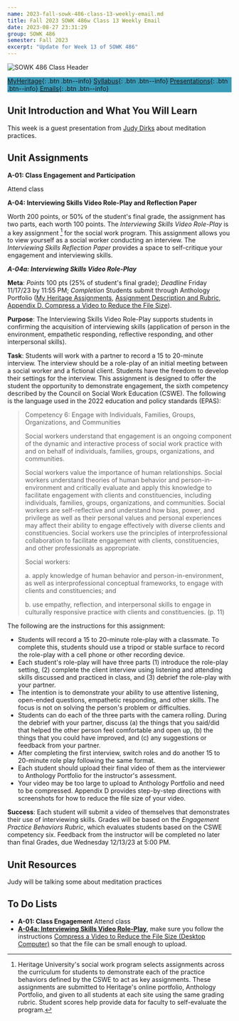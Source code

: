 ```yaml
---
name: 2023-fall-sowk-486-class-13-weekly-email.md
title: Fall 2023 SOWK 486w Class 13 Weekly Email
date: 2023-08-27 23:31:29
group: SOWK 486
semester: Fall 2023
excerpt: "Update for Week 13 of SOWK 486"
---
```


![SOWK 486 Class Header](https://jacobrcampbell.com/assets/media/2020-fall-sowk-486-class-header.png)

<div style="background-color: #3b9cba; width: 100%;" markdown="1">

[MyHeritage](https://myheritage.heritage.edu/ICS/Academics/SOWK/SOWK_486W/2324_FA-SOWK_486W-1/){: .btn .btn--info}
[Syllabus](https://jacobrcampbell.com/assets/media/2023-fall-sowk-486w-1-course-syllabus.pdf){: .btn .btn--info}
[Presentations](https://presentations.jacobrcampbell.com){: .btn .btn--info}
[Emails](https://jacobrcampbell.com/communications/){: .btn .btn--info}

</div>



## Unit Introduction and What You Will Learn

This week is a guest presentation from [Judy Dirks](https://www.linkedin.com/in/judy-dirks-4a690237/) about meditation practices.

## Unit Assignments

**A-01: Class Engagement and Participation**

Attend class

**A-04: Interviewing Skills Video Role-Play and Reflection Paper**

Worth 200 points, or 50% of the student's final grade, the assignment has two parts, each worth 100 points. The _Interviewing Skills Video Role-Play_ is a key assignment [^1] for the social work program. This assignment allows you to view yourself as a social worker conducting an interview. The _Interviewing Skills Reflection Paper_ provides a space to self-critique your engagement and interviewing skills.

[^1]: Heritage University's social work program selects assignments across the curriculum for students to demonstrate each of the practice behaviors defined by the CSWE to act as key assignments. These assignments are submitted to Heritage's online portfolio, Anthology Portfolio, and given to all students at each site using the same grading rubric. Student scores help provide data for faculty to self-evaluate the program.

**_A-04a: Interviewing Skills Video Role-Play_**

**Meta**:  _Points_ 100 pts (25% of student's final grade); _Deadline_ Friday 11/17/23 by 11:55 PM; _Completion_ Students submit through Anthology Portfolio ([My Heritage Assignments](https://myheritage.heritage.edu/ICS/Academics/SOWK/SOWK_486W/2324_FA-SOWK_486W-1/Assignments.jnz?portlet=Coursework&screen=AssignmentDetailView&screenType=change&id=0bf8a01f-7bf9-4cde-bc0f-ca49caf025ac&isLearningToolAssignment=True), [Assignment Description and Rubric](https://myheritage.heritage.edu/ICS/Portlets/ICS/Handoutportlet/viewhandler.ashx?handout_id=db6cd846-5a61-46a6-88a3-d53dfa1404fd), [Appendix D. Compress a Video to Reduce the File Size](https://myheritage.heritage.edu/ICS/Portlets/ICS/Handoutportlet/viewhandler.ashx?handout_id=4bbe35b3-20a4-405c-8b66-5dc9981d0054)). 

**Purpose**:  The Interviewing Skills Video Role-Play supports students in confirming the acquisition of interviewing skills (application of person in the environment, empathetic responding, reflective responding, and other interpersonal skills).

**Task**:  Students will work with a partner to record a 15 to 20-minute interview. The interview should be a role-play of an initial meeting between a social worker and a fictional client. Students have the freedom to develop their settings for the interview. This assignment is designed to offer the student the opportunity to demonstrate engagement, the sixth competency described by the Council on Social Work Education (CSWE). The following is the language used in the 2022 education and policy standards (EPAS):

> Competency 6: Engage with Individuals, Families, Groups, Organizations, and Communities
> 
> Social workers understand that engagement is an ongoing component of the dynamic and interactive process of social work practice with and on behalf of individuals, families, groups, organizations, and communities.
> 
> Social workers value the importance of human relationships. Social workers understand theories of human behavior and person-in-environment and critically evaluate and apply this knowledge to facilitate engagement with clients and constituencies, including individuals, families, groups, organizations, and communities. Social workers are self-reflective and understand how bias, power, and privilege as well as their personal values and personal experiences may affect their ability to engage effectively with diverse clients and constituencies. Social workers use the principles of interprofessional collaboration to facilitate engagement with clients, constituencies, and other professionals as appropriate.
> 
> Social workers:
> 
> a. apply knowledge of human behavior and person-in-environment, as well as interprofessional conceptual frameworks, to engage with clients and constituencies; and
> 
> b. use empathy, reflection, and interpersonal skills to engage in culturally responsive practice with clients and constituencies. (p. 11)

The following are the instructions for this assignment:

- Students will record a 15 to 20-minute role-play with a classmate. To complete this, students should use a tripod or stable surface to record the role-play with a cell phone or other recording device.
- Each student's role-play will have three parts (1) introduce the role-play setting, (2) complete the client interview using listening and attending skills discussed and practiced in class, and (3) debrief the role-play with your partner.
- The intention is to demonstrate your ability to use attentive listening, open-ended questions, empathetic responding, and other skills. The focus is not on solving the person's problem or difficulties.
- Students can do each of the three parts with the camera rolling. During the debrief with your partner, discuss (a) the things that you said/did that helped the other person feel comfortable and open up, (b) the things that you could have improved, and (c) any suggestions or feedback from your partner.
- After completing the first interview, switch roles and do another 15 to 20-minute role play following the same format.
- Each student should upload their final video of them as the interviewer to Anthology Portfolio for the instructor's assessment.
- Your video may be too large to upload to Anthology Portfolio and need to be compressed. Appendix D provides step-by-step directions with screenshots for how to reduce the file size of your video.

**Success**:  Each student will submit a video of themselves that demonstrates their use of interviewing skills. Grades will be based on the _Engagement Practice Behaviors Rubric_, which evaluates students based on the CSWE competency six. Feedback from the instructor will be completed no later than final Grades, due Wednesday 12/13/23 at 5:00 PM.

## Unit Resources

Judy will be talking some about meditation practices


## To Do Lists

- **A-01: Class Engagement** Attend class
- **[A-04a: Interviewing Skills Video Role-Play](https://myheritage.heritage.edu/ICS/Academics/SOWK/SOWK_486W/2324_FA-SOWK_486W-1/Assignments.jnz?portlet=Coursework&screen=AssignmentDetailView&screenType=change&id=0bf8a01f-7bf9-4cde-bc0f-ca49caf025ac)**, make sure you follow the instructions [Compress a Video to Reduce the File Size (Desktop Computer)](https://myheritage.heritage.edu/ICS/Portlets/ICS/Handoutportlet/viewhandler.ashx?handout_id=4bbe35b3-20a4-405c-8b66-5dc9981d0054) so that the file can be small enough to upload.
